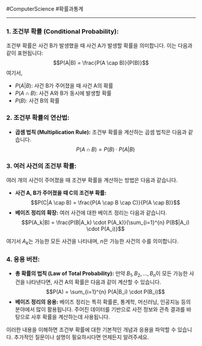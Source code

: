 #ComputerScience #확률과통계 

---

### 1. 조건부 확률 (Conditional Probability):

조건부 확률은 사건 B가 발생했을 때 사건 A가 발생할 확률을 의미합니다. 이는 다음과 같이 표현됩니다:$$P(A|B) = \frac{P(A \cap B)}{P(B)}$$
여기서,
- $P(A|B)$: 사건 B가 주어졌을 때 사건 A의 확률
- $P(A \cap B)$: 사건 A와 B가 동시에 발생할 확률
- $P(B)$: 사건 B의 확률

### 2. 조건부 확률의 연산법:

- **곱셈 법칙 (Multiplication Rule):** 조건부 확률을 계산하는 곱셈 법칙은 다음과 같습니다. $$P(A \cap B) = P(B) \cdot P(A|B)$$
### 3. 여러 사건의 조건부 확률:

여러 개의 사건이 주어졌을 때 조건부 확률을 계산하는 방법은 다음과 같습니다.

- **사건 A, B가 주어졌을 때 C의 조건부 확률:** $$P(C|A \cap B) = \frac{P(A \cap B \cap C)}{P(A \cap B)}$$
- **베이즈 정리의 확장:** 여러 사건에 대한 베이즈 정리는 다음과 같습니다. $$P(A_k|B) = \frac{P(B|A_k) \cdot P(A_k)}{\sum_{i=1}^{n} P(B$|A_i) \cdot P(A_i)}$$

여기서 $A_k$는 가능한 모든 사건을 나타내며, $n$은 가능한 사건의 수를 의미합니다.

### 4. 응용 버전:

- **총 확률의 법칙 (Law of Total Probability):** 만약 $B_1, B_2, ..., B_n$이 모든 가능한 사건을 나타낸다면, 사건 A의 확률은 다음과 같이 계산할 수 있습니다. $$P(A) = \sum_{i=1}^{n} P(A|B_i) \cdot P(B_i)$$
- **베이즈 정리의 응용:** 베이즈 정리는 특히 확률론, 통계학, 머신러닝, 인공지능 등의 분야에서 많이 활용됩니다. 주어진 데이터를 기반으로 사전 정보와 관측 결과를 바탕으로 사후 확률을 계산하는데 사용됩니다.

이러한 내용을 이해하면 조건부 확률에 대한 기본적인 개념과 응용을 파악할 수 있습니다. 추가적인 질문이나 설명이 필요하시다면 언제든지 알려주세요.